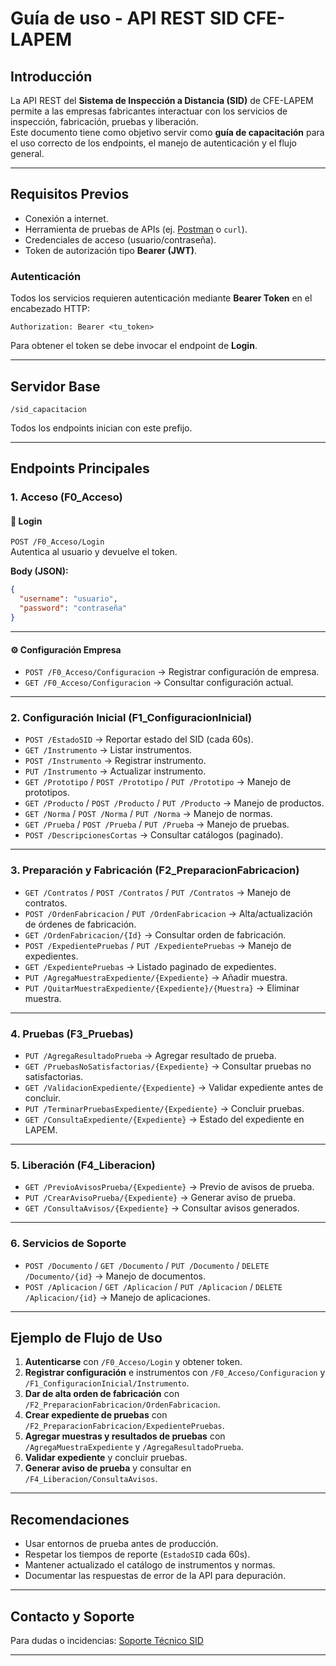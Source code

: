 # Guía de uso - API REST SID CFE-LAPEM

## Introducción
La API REST del **Sistema de Inspección a Distancia (SID)** de CFE-LAPEM permite a las empresas fabricantes interactuar con los servicios de inspección, fabricación, pruebas y liberación.  
Este documento tiene como objetivo servir como **guía de capacitación** para el uso correcto de los endpoints, el manejo de autenticación y el flujo general.

---

## Requisitos Previos
- Conexión a internet.
- Herramienta de pruebas de APIs (ej. [Postman](https://www.postman.com/) o `curl`).
- Credenciales de acceso (usuario/contraseña).
- Token de autorización tipo **Bearer (JWT)**.

### Autenticación
Todos los servicios requieren autenticación mediante **Bearer Token** en el encabezado HTTP:

```http
Authorization: Bearer <tu_token>
```

Para obtener el token se debe invocar el endpoint de **Login**.

---

## Servidor Base
```
/sid_capacitacion
```

Todos los endpoints inician con este prefijo.

---

## Endpoints Principales

### 1. Acceso (F0_Acceso)

#### 🔑 Login
`POST /F0_Acceso/Login`  
Autentica al usuario y devuelve el token.

**Body (JSON):**
```json
{
  "username": "usuario",
  "password": "contraseña"
}
```

---

#### ⚙️ Configuración Empresa
- `POST /F0_Acceso/Configuracion` → Registrar configuración de empresa.
- `GET /F0_Acceso/Configuracion` → Consultar configuración actual.

---

### 2. Configuración Inicial (F1_ConfiguracionInicial)

- `POST /EstadoSID` → Reportar estado del SID (cada 60s).  
- `GET /Instrumento` → Listar instrumentos.  
- `POST /Instrumento` → Registrar instrumento.  
- `PUT /Instrumento` → Actualizar instrumento.  
- `GET /Prototipo` / `POST /Prototipo` / `PUT /Prototipo` → Manejo de prototipos.  
- `GET /Producto` / `POST /Producto` / `PUT /Producto` → Manejo de productos.  
- `GET /Norma` / `POST /Norma` / `PUT /Norma` → Manejo de normas.  
- `GET /Prueba` / `POST /Prueba` / `PUT /Prueba` → Manejo de pruebas.  
- `POST /DescripcionesCortas` → Consultar catálogos (paginado).

---

### 3. Preparación y Fabricación (F2_PreparacionFabricacion)

- `GET /Contratos` / `POST /Contratos` / `PUT /Contratos` → Manejo de contratos.  
- `POST /OrdenFabricacion` / `PUT /OrdenFabricacion` → Alta/actualización de órdenes de fabricación.  
- `GET /OrdenFabricacion/{Id}` → Consultar orden de fabricación.  
- `POST /ExpedientePruebas` / `PUT /ExpedientePruebas` → Manejo de expedientes.  
- `GET /ExpedientePruebas` → Listado paginado de expedientes.  
- `PUT /AgregaMuestraExpediente/{Expediente}` → Añadir muestra.  
- `PUT /QuitarMuestraExpediente/{Expediente}/{Muestra}` → Eliminar muestra.

---

### 4. Pruebas (F3_Pruebas)

- `PUT /AgregaResultadoPrueba` → Agregar resultado de prueba.  
- `GET /PruebasNoSatisfactorias/{Expediente}` → Consultar pruebas no satisfactorias.  
- `GET /ValidacionExpediente/{Expediente}` → Validar expediente antes de concluir.  
- `PUT /TerminarPruebasExpediente/{Expediente}` → Concluir pruebas.  
- `GET /ConsultaExpediente/{Expediente}` → Estado del expediente en LAPEM.

---

### 5. Liberación (F4_Liberacion)

- `GET /PrevioAvisosPrueba/{Expediente}` → Previo de avisos de prueba.  
- `PUT /CrearAvisoPrueba/{Expediente}` → Generar aviso de prueba.  
- `GET /ConsultaAvisos/{Expediente}` → Consultar avisos generados.

---

### 6. Servicios de Soporte

- `POST /Documento` / `GET /Documento` / `PUT /Documento` / `DELETE /Documento/{id}` → Manejo de documentos.  
- `POST /Aplicacion` / `GET /Aplicacion` / `PUT /Aplicacion` / `DELETE /Aplicacion/{id}` → Manejo de aplicaciones.

---

## Ejemplo de Flujo de Uso

1. **Autenticarse** con `/F0_Acceso/Login` y obtener token.  
2. **Registrar configuración** e instrumentos con `/F0_Acceso/Configuracion` y `/F1_ConfiguracionInicial/Instrumento`.  
3. **Dar de alta orden de fabricación** con `/F2_PreparacionFabricacion/OrdenFabricacion`.  
4. **Crear expediente de pruebas** con `/F2_PreparacionFabricacion/ExpedientePruebas`.  
5. **Agregar muestras y resultados de pruebas** con `/AgregaMuestraExpediente` y `/AgregaResultadoPrueba`.  
6. **Validar expediente** y concluir pruebas.  
7. **Generar aviso de prueba** y consultar en `/F4_Liberacion/ConsultaAvisos`.  

---

## Recomendaciones
- Usar entornos de prueba antes de producción.  
- Respetar los tiempos de reporte (`EstadoSID` cada 60s).  
- Mantener actualizado el catálogo de instrumentos y normas.  
- Documentar las respuestas de error de la API para depuración.  

---

## Contacto y Soporte
Para dudas o incidencias: [Soporte Técnico SID](mailto:jira@lapem01.atlassian.net)

---

